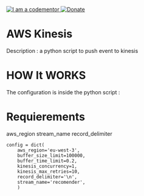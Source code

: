 
<a href="http://bitly.com/2grT54q"><img src="https://cdn.codementor.io/badges/i_am_a_codementor_dark.svg" alt="I am a codementor" style="max-width:100%"/></a><a href="https://raw.githubusercontent.com/LinuxArchitects/AWS_Kinesis-/master/AWS_Kinesis.png" height="50"> 
 [![Donate](https://www.paypalobjects.com/en_US/i/btn/btn_donateCC_LG.gif)](https://www.paypal.com/cgi-bin/webscr?cmd=_s-xclick&hosted_button_id=WX4EKLLLV49WG)

#  AWS Kinesis



Description : a python script to push event to kinesis

HOW It WORKS
================
The configuration is inside the python script : 

Requierements
================
aws_region
stream_name
record_delimiter
```
config = dict(
    aws_region='eu-west-3',
    buffer_size_limit=100000,
    buffer_time_limit=0.2,
    kinesis_concurrency=1,
    kinesis_max_retries=10,
    record_delimiter='\n',
    stream_name='recomender',
    )
```

